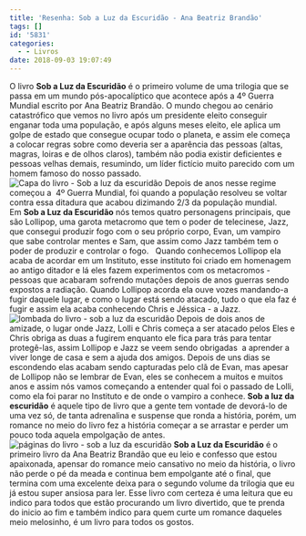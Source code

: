 ```yaml
---
title: 'Resenha: Sob a Luz da Escuridão - Ana Beatriz Brandão'
tags: []
id: '5831'
categories:
  - - Livros
date: 2018-09-03 19:07:49
---
```


O livro **Sob a Luz da Escuridão** é o primeiro volume de uma trilogia que se passa em um mundo pós-apocalíptico que acontece após a 4º Guerra Mundial escrito por Ana Beatriz Brandão. O mundo chegou ao cenário catastrófico que vemos no livro após um presidente eleito conseguir enganar toda uma população, e após alguns meses eleito, ele aplica um golpe de estado que consegue ocupar todo o planeta, e assim ele começa a colocar regras sobre como deveria ser a aparência das pessoas (altas, magras, loiras e de olhos claros), também não podia existir deficientes e pessoas velhas demais, resumindo, um líder fictício muito parecido com um homem famoso do nosso passado. ![Capa do livro - Sob a luz da escuridão ](/wp-content/uploads/2018/09/capa-livro-sob-a-luz-da-escuridão.jpg "Capa do livro - Sob a luz da escuridão ") Depois de anos nesse regime começou a  4º Guerra Mundial, foi quando a população resolveu se voltar contra essa ditadura que acabou dizimando 2/3 da população mundial. Em **Sob a Luz da Escuridão** nós temos quatro personagens principais, que são Lollipop, uma garota metacromo que tem o poder de telecinese, Jazz, que consegui produzir fogo com o seu próprio corpo, Evan, um vampiro que sabe controlar mentes e Sam, que assim como Jazz também tem o poder de produzir e controlar o fogo.   Quando conhecemos Lollipop ela acaba de acordar em um Instituto, esse instituto foi criado em homenagem ao antigo ditador e lá eles fazem experimentos com os metacromos - pessoas que acabaram sofrendo mutações depois de anos guerras sendo expostos a radiação. Quando Lollipop acorda ela ouve vozes mandando-a fugir daquele lugar, e como o lugar está sendo atacado, tudo o que ela faz é fugir e assim ela acaba conhecendo Chris e Jéssica - a Jazz. ![lombada do livro - sob a luz da escuridão ](/wp-content/uploads/2018/09/lombada-livro-sob-a-luz-da-escuridão-.jpg "lombada do livro - sob a luz da escuridão ") Depois de dois anos de amizade, o lugar onde Jazz, Lolli e Chris começa a ser atacado pelos Eles e Chris obriga as duas a fugirem enquanto ele fica para trás para tentar protegê-las, assim Lollipop e Jazz se veem sendo obrigadas  a aprender a viver longe de casa e sem a ajuda dos amigos. Depois de uns dias se escondendo elas acabam sendo capturadas pelo clã de Evan, mas apesar de Lollipop não se lembrar de Evan, eles se conhecem a muitos e muitos anos e assim nós vamos começando a entender qual foi o passado de Lolli, como ela foi parar no Instituto e de onde o vampiro a conhece. **Sob a luz da escuridão** é aquele tipo de livro que a gente tem vontade de devorá-lo de uma vez só, de tanta adrenalina e suspense que ronda a história, porém, um romance no meio do livro fez a história começar a se arrastar e perder um pouco toda aquela empolgação de antes. ![páginas do livro - sob a luz da escuridão ](/wp-content/uploads/2018/09/resenha-livro-sob-a-luz-da-escuridão.jpg "páginas do livro - sob a luz da escuridão ") **Sob a Luz da Escuridão** é o primeiro livro da Ana Beatriz Brandão que eu leio e confesso que estou apaixonada, apensar do romance meio cansativo no meio da história, o livro não perde o pé da meada e continua bem empolgante até o final, que termina com uma excelente deixa para o segundo volume da trilogia que eu já estou super ansiosa para ler. Esse livro com certeza é uma leitura que eu indico para todos que estão procurando um livro divertido, que te prenda do inicio ao fim e também indico para quem curte um romance daqueles meio melosinho, é um livro para todos os gostos.
